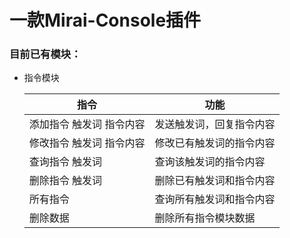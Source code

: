一款Mirai-Console插件
====================
### 目前已有模块：
- 指令模块

  | 指令            | 功能           |
  |---------------|---------------|
  | 添加指令 触发词 指令内容 | 发送触发词，回复指令内容 |
  | 修改指令 触发词 指令内容 | 修改已有触发词的指令内容 |
  | 查询指令 触发词      | 查询该触发词的指令内容 |
  | 删除指令 触发词      | 删除已有触发词和指令内容 |
  | 所有指令          | 查询所有触发词和指令内容 |
  | 删除数据          | 删除所有指令模块数据 |

